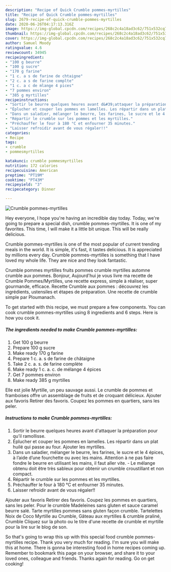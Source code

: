 ```yaml
---
description: "Recipe of Quick Crumble pommes-myrtilles"
title: "Recipe of Quick Crumble pommes-myrtilles"
slug: 2679-recipe-of-quick-crumble-pommes-myrtilles
date: 2020-06-26T04:17:13.316Z
image: https://img-global.cpcdn.com/recipes/268c2c4a18ad3c62/751x532cq70/crumble-pommes-myrtilles-photo-principale-de-la-recette.jpg
thumbnail: https://img-global.cpcdn.com/recipes/268c2c4a18ad3c62/751x532cq70/crumble-pommes-myrtilles-photo-principale-de-la-recette.jpg
cover: https://img-global.cpcdn.com/recipes/268c2c4a18ad3c62/751x532cq70/crumble-pommes-myrtilles-photo-principale-de-la-recette.jpg
author: Samuel Moody
ratingvalue: 4.6
reviewcount: 34945
recipeingredient:
- "100 g beurre"
- "100 g sucre"
- "170 g farine"
- "1 c. a s de farine de chtaigne"
- "2 c. a s de farine complte"
- "1 c. a c de mlange 4 pices"
- "7 pommes environ"
- "385 g myrtilles"
recipeinstructions:
- "Sortir le beurre quelques heures avant d&#39;attaquer la préparation pour qu’il ramollisse."
- "Éplucher et couper les pommes en lamelles. Les répartir dans un plat huilé qui passe au four. Ajouter les myrtilles."
- "Dans un saladier, mélanger le beurre, les farines, le sucre et le 4 épices, à l’aide d’une fourchette ou avec les mains. Attention à ne pas faire fondre le beurre en utilisant les mains, il faut aller vite. Le mélange obtenu doit être très sableux pour obtenir un crumble croustillant et non compact."
- "Répartir le crumble sur les pommes et les myrtilles."
- "Préchauffer le four à 180 °C et enfourner 35 minutes."
- "Laisser refroidir avant de vous régaler!!"
categories:
- Recipe
tags:
- crumble
- pommesmyrtilles

katakunci: crumble pommesmyrtilles 
nutrition: 172 calories
recipecuisine: American
preptime: "PT19M"
cooktime: "PT43M"
recipeyield: "3"
recipecategory: Dinner

---
```



![Crumble pommes-myrtilles](https://img-global.cpcdn.com/recipes/268c2c4a18ad3c62/751x532cq70/crumble-pommes-myrtilles-photo-principale-de-la-recette.jpg)

Hey everyone, I hope you're having an incredible day today. Today, we're going to prepare a special dish, crumble pommes-myrtilles. It is one of my favorites. This time, I will make it a little bit unique. This will be really delicious.

Crumble pommes-myrtilles is one of the most popular of current trending meals in the world. It is simple, it's fast, it tastes delicious. It is appreciated by millions every day. Crumble pommes-myrtilles is something that I have loved my whole life. They are nice and they look fantastic.

Crumble pommes myrtilles fruits pommes crumble myrtilles automne crumble aux pommes. Bonjour, Aujourd&#39;hui je vous livre ma recette de Crumble Pommes/Myrtilles, une recette express, simple à réaliser, super gourmande, efficace. Recette Crumble aux pommes : découvrez les ingrédients, ustensiles et étapes de préparation. Une recette de crumble simple par Ploumanach.


To get started with this recipe, we must prepare a few components. You can cook crumble pommes-myrtilles using 8 ingredients and 6 steps. Here is how you cook it.

<!--inarticleads1-->

##### The ingredients needed to make Crumble pommes-myrtilles:

1. Get 100 g beurre
1. Prepare 100 g sucre
1. Make ready 170 g farine
1. Prepare 1 c. a. s de farine de châtaigne
1. Take 2 c. a. s. de farine complète
1. Make ready 1 c. a. c. de mélange 4 épices
1. Get 7 pommes environ
1. Make ready 385 g myrtilles


Elle est jolie Myrtille, un peu sauvage aussi. Le crumble de pommes et framboises offre un assemblage de fruits et de croquant délicieux. Ajouter aux favoris Retirer des favoris. Coupez les pommes en quartiers, sans les peler. 

<!--inarticleads2-->

##### Instructions to make Crumble pommes-myrtilles:

1. Sortir le beurre quelques heures avant d&#39;attaquer la préparation pour qu’il ramollisse.
1. Éplucher et couper les pommes en lamelles. Les répartir dans un plat huilé qui passe au four. Ajouter les myrtilles.
1. Dans un saladier, mélanger le beurre, les farines, le sucre et le 4 épices, à l’aide d’une fourchette ou avec les mains. Attention à ne pas faire fondre le beurre en utilisant les mains, il faut aller vite. - Le mélange obtenu doit être très sableux pour obtenir un crumble croustillant et non compact.
1. Répartir le crumble sur les pommes et les myrtilles.
1. Préchauffer le four à 180 °C et enfourner 35 minutes.
1. Laisser refroidir avant de vous régaler!!


Ajouter aux favoris Retirer des favoris. Coupez les pommes en quartiers, sans les peler. Pour le crumble Madeleines sans gluten et sauce caramel beurre salé. Tarte myrtilles pommes sans gluten façon crumble. Tartelettes Noix de Coco Myrtille au Crumble, Gâteau aux myrtilles &amp; crumble praliné, Crumble Cliquez sur la photo ou le titre d&#39;une recette de crumble et myrtille pour la lire sur le blog de son. 

So that's going to wrap this up with this special food crumble pommes-myrtilles recipe. Thank you very much for reading. I'm sure you will make this at home. There is gonna be interesting food in home recipes coming up. Remember to bookmark this page on your browser, and share it to your loved ones, colleague and friends. Thanks again for reading. Go on get cooking!
